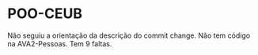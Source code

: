 # POO-CEUB


Não seguiu a orientação da descrição do commit change.
Não tem código na AVA2-Pessoas.
Tem 9 faltas.
